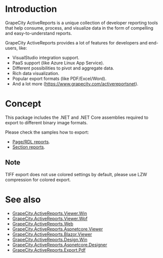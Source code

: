 # Introduction

GrapeCity ActiveReports is a unique collection of developer reporting tools that help consume, process, and visualize data in the form of compelling and easy-to-understand reports.

GrapeCity ActiveReports provides a lot of features for developers and end-users, like:
* VisualStudio integration support.
* PaaS support (like Azure Linux App Service).
* Different possibilities to pivot and aggregate data.
* Rich data visualization.
* Popular export formats (like PDF/Excel/Word).
* And a lot more (https://www.grapecity.com/activereportsnet).

# Concept

This package includes the .NET and .NET Core assemblies required to export to different binary image formats.

Please check the samples how to export:
* [Page/RDL reports](https://github.com/activereports/Samples16/tree/main/API/PageAndRDL/Export).
* [Section reports](https://github.com/activereports/Samples16/tree/main/API/Section/Export).

## Note

TIFF export does not use colored settings by default, please use LZW compression for colored export.

# See also

* [GrapeCity.ActiveReports.Viewer.Win](https://www.nuget.org/packages/GrapeCity.ActiveReports.Viewer.Win/)
* [GrapeCity.ActiveReports.Viewer.Wpf](https://www.nuget.org/packages/GrapeCity.ActiveReports.Viewer.Wpf/)
* [GrapeCity.ActiveReports.Web](https://www.nuget.org/packages/GrapeCity.ActiveReports.Web/)
* [GrapeCity.ActiveReports.Aspnetcore.Viewer](https://www.nuget.org/packages/GrapeCity.ActiveReports.Aspnetcore.Viewer/)
* [GrapeCity.ActiveReports.Blazor.Viewer](https://www.nuget.org/packages/GrapeCity.ActiveReports.Blazor.Viewer/)
* [GrapeCity.ActiveReports.Design.Win](https://www.nuget.org/packages/GrapeCity.ActiveReports.Design.Win/)
* [GrapeCity.ActiveReports.Aspnetcore.Designer](https://www.nuget.org/packages/GrapeCity.ActiveReports.Aspnetcore.Designer/)
* [GrapeCity.ActiveReports.Export.Pdf](https://www.nuget.org/packages/GrapeCity.ActiveReports.Export.Pdf/)